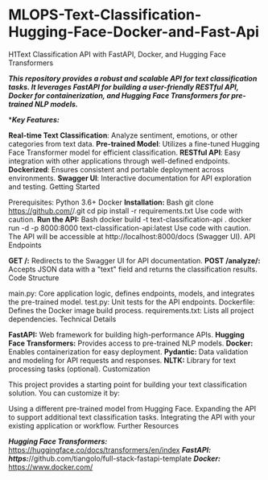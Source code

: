 # MLOPS-Text-Classification-Hugging-Face-Docker-and-Fast-Api
H1Text Classification API with FastAPI, Docker, and Hugging Face Transformers

*********************This repository provides a robust and scalable API for text classification tasks. It leverages FastAPI for building a user-friendly RESTful API, Docker for containerization, and Hugging Face Transformers for pre-trained NLP models.*********************

****Key Features:***

**Real-time Text Classification**: Analyze sentiment, emotions, or other categories from text data.
**Pre-trained Model**: Utilizes a fine-tuned Hugging Face Transformer model for efficient classification.
**RESTful API**: Easy integration with other applications through well-defined endpoints.
**Dockerized**: Ensures consistent and portable deployment across environments.
**Swagger UI**: Interactive documentation for API exploration and testing.
Getting Started

Prerequisites:
Python 3.6+
Docker
**Installation:**
Bash
git clone https://github.com/<your-username>/<your-repo-name>.git
cd <your-repo-name>
pip install -r requirements.txt
Use code with caution.
**Run the API:**
Bash
docker build -t text-classification-api .
docker run -d -p 8000:8000 text-classification-api:latest
Use code with caution.
The API will be accessible at http://localhost:8000/docs (Swagger UI).
API Endpoints

**GET /:** Redirects to the Swagger UI for API documentation.
**POST /analyze/:** Accepts JSON data with a "text" field and returns the classification results.
Code Structure

main.py: Core application logic, defines endpoints, models, and integrates the pre-trained model.
test.py: Unit tests for the API endpoints.
Dockerfile: Defines the Docker image build process.
requirements.txt: Lists all project dependencies.
Technical Details

**FastAPI:** Web framework for building high-performance APIs.
**Hugging Face Transformers:** Provides access to pre-trained NLP models.
**Docker:** Enables containerization for easy deployment.
**Pydantic:** Data validation and modeling for API requests and responses.
**NLTK:** Library for text processing tasks (optional).
Customization

This project provides a starting point for building your text classification solution. You can customize it by:

Using a different pre-trained model from Hugging Face.
Expanding the API to support additional text classification tasks.
Integrating the API with your existing application or workflow.
Further Resources

***Hugging Face Transformers:*** https://huggingface.co/docs/transformers/en/index
***FastAPI: https:***//github.com/tiangolo/full-stack-fastapi-template
***Docker:*** https://www.docker.com/
